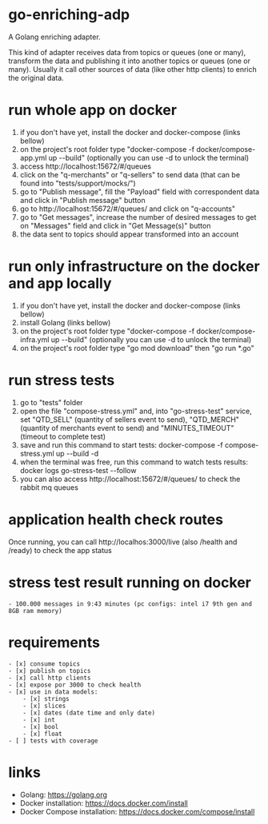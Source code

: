 # go-enriching-adp
A Golang enriching adapter.

This kind of adapter receives data from topics or queues (one or many), transform the data and publishing it into another topics or queues (one or many). Usually it call other sources of data (like other http clients) to enrich the original data.

# run whole app on docker
1) if you don't have yet, install the docker and docker-compose (links bellow)
2) on the project's root folder type "docker-compose -f docker/compose-app.yml up --build" (optionally you can use -d to unlock the terminal)
3) access http://localhost:15672/#/queues
4) click on the "q-merchants" or "q-sellers" to send data (that can be found into "tests/support/mocks/")
5) go to "Publish message", fill the "Payload" field with correspondent data and click in "Publish message" button
6) go to http://localhost:15672/#/queues/ and click on "q-accounts"
7) go to "Get messages", increase the number of desired messages to get on "Messages" field and click in "Get Message(s)" button
8) the data sent to topics should appear transformed into an account

# run only infrastructure on the docker and app locally
1) if you don't have yet, install the docker and docker-compose (links bellow)
2) install Golang (links bellow)
3) on the project's root folder type "docker-compose -f docker/compose-infra.yml up --build" (optionally you can use -d to unlock the terminal)
4) on the project's root folder type "go mod download" then "go run *.go"

# run stress tests
1) go to "tests" folder
2) open the file "compose-stress.yml" and, into "go-stress-test" service, set "QTD_SELL" (quantity of sellers event to send), "QTD_MERCH" (quantity of merchants event to send) and "MINUTES_TIMEOUT" (timeout to complete test) 
3) save and run this command to start tests: docker-compose -f compose-stress.yml up --build -d
4) when the terminal was free, run this command to watch tests results: docker logs go-stress-test --follow
5) you can also access http://localhost:15672/#/queues/ to check the rabbit mq queues

# application health check routes
Once running, you can call http://localhos:3000/live (also /health and /ready) to check the app status

# stress test result running on docker
    - 100.000 messages in 9:43 minutes (pc configs: intel i7 9th gen and 8GB ram memory)

# requirements
    - [x] consume topics
    - [x] publish on topics
    - [x] call http clients
    - [x] expose por 3000 to check health
    - [x] use in data models:
        - [x] strings
        - [x] slices
        - [x] dates (date time and only date)
        - [x] int
        - [x] bool
        - [x] float
    - [ ] tests with coverage

# links
- Golang: https://golang.org
- Docker installation: https://docs.docker.com/install
- Docker Compose installation: https://docs.docker.com/compose/install
